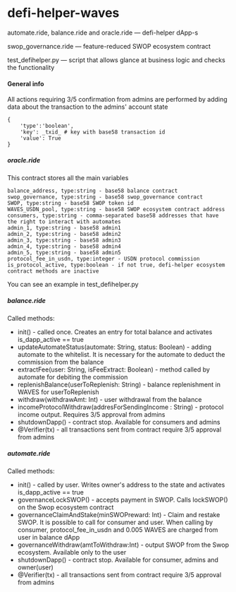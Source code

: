 # defi-helper-waves

automate.ride, balance.ride and oracle.ride — defi-helper dApp-s

swop_governance.ride — feature-reduced SWOP ecosystem contract

test_defihelper.py — script that allows glance at business logic and checks the functionality

#### General info
All actions requiring 3/5 confirmation from admins are performed by adding data about the transaction to the admins' account state
```
{
    'type':'boolean', 
    'key': _txid_ # key with base58 transaction id  
    'value': True
}
```

##### oracle.ride
This contract stores all the main variables
```
balance_address, type:string - base58 balance contract  
swop_governance, type:string - base58 swop_governance contract 
SWOP, type:string - base58 SWOP token id 
WAVES_USDN_pool, type:string - base58 SWOP ecosystem contract address
consumers, type:string - comma-separated base58 addresses that have the right to interact with automates
admin_1, type:string - base58 admin1
admin_2, type:string - base58 admin2
admin_3, type:string - base58 admin3
admin_4, type:string - base58 admin4
admin_5, type:string - base58 admin5
protocol_fee_in_usdn, type:integer - USDN protocol commission
is_protocol_active, type:boolean - if not true, defi-helper ecosystem contract methods are inactive
```
You can see an example in test_defihelper.py

##### balance.ride

Called methods:

- init() - сalled once. Creates an entry for total balance and activates is_dapp_active == true
- updateAutomateStatus(automate: String, status: Boolean) - adding automate to the whitelist. It is necessary for the automate to deduct the commission from the balance
- extractFee(user: String, isFeeExtract: Boolean) - method called by automate for debiting the commission
- replenishBalance(userToReplenish: String) - balance replenishment in WAVES for userToReplenish
- withdraw(withdrawAmt: Int) - user withdrawal from the balance  
- incomeProtocolWithdraw(addresForSendingIncome : String) - protocol income output. Requires 3/5 approval from admins
- shutdownDapp() - contract stop. Available for consumers and admins 
- @Verifier(tx) -  all transactions sent from contract require 3/5 approval from admins

##### automate.ride

Called methods:

- init() - called by user. Writes owner's address to the state and activates is_dapp_active == true
- governanceLockSWOP() - accepts payment in SWOP. Calls lockSWOP() on the Swop ecosystem contract
- governanceClaimAndStake(minSWOPreward: Int) - Claim and restake SWOP. It is possible to call for consumer and user. When calling  by consumer, protocol_fee_in_usdn and 0.005 WAVES are charged from user in balance dApp
- governanceWithdraw(amtToWithdraw:Int) - output SWOP from the Swop ecosystem. Available only to the user
- shutdownDapp() - contract stop. Available for consumer, admins and owner(user)
- @Verifier(tx) -  all transactions sent from contract require 3/5 approval from admins

